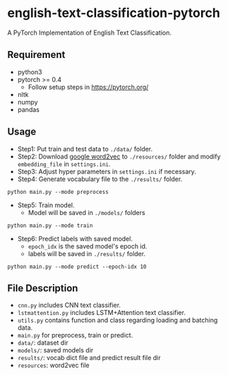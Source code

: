 # english-text-classification-pytorch
A PyTorch Implementation of English Text Classification.

## Requirement
* python3
* pytorch >= 0.4
    * Follow setup steps in https://pytorch.org/
* nltk
* numpy
* pandas

## Usage
* Step1: Put train and test data to `./data/` folder.
* Step2: Download [google word2vec](https://drive.google.com/file/d/0B7XkCwpI5KDYNlNUTTlSS21pQmM/edit) to `./resources/` folder and modify `embedding_file` in `settings.ini`.
* Step3: Adjust hyper parameters in `settings.ini` if necessary.
* Step4: Generate vocabulary file to the `./results/` folder.
```
python main.py --mode preprocess
```
* Step5: Train model.
    * Model will be saved in `./models/` folders
```
python main.py --mode train
```
* Step6: Predict labels with saved model.
    * `epoch_idx` is the saved model's epoch id.
    * labels will be saved in `./results/` folder.
```
python main.py --mode predict --epoch-idx 10
```

## File Description
* `cnn.py` includes CNN text classifier.
* `lstmattention.py` includes LSTM+Attention text classifier.
* `utils.py` contains function and class regarding loading and batching data.
* `main.py` for preprocess, train or predict.
* `data/`: dataset dir
* `models/`: saved models dir
* `results/`: vocab dict file and predict result file dir
* `resources`: word2vec file